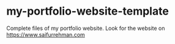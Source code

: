 # my-portfolio-website-template

Complete files of my portfolio website. Look for the website on https://www.saifurrehman.com
